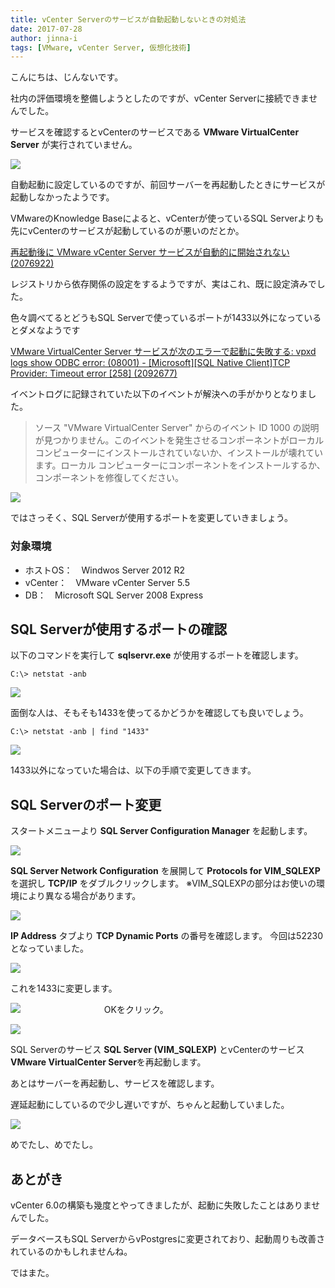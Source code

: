 ```yaml
---
title: vCenter Serverのサービスが自動起動しないときの対処法
date: 2017-07-28
author: jinna-i
tags: [VMware, vCenter Server, 仮想化技術]
---
```


こんにちは、じんないです。

社内の評価環境を整備しようとしたのですが、vCenter Serverに接続できませんでした。

サービスを確認するとvCenterのサービスである **VMware VirtualCenter Server** が実行されていません。

![](images/vcenter-server-service-not-startup-1.png)

自動起動に設定しているのですが、前回サーバーを再起動したときにサービスが起動しなかったようです。

VMwareのKnowledge Baseによると、vCenterが使っているSQL Serverよりも先にvCenterのサービスが起動しているのが悪いのだとか。

[再起動後に VMware vCenter Server サービスが自動的に開始されない (2076922)](https://kb.vmware.com/selfservice/microsites/search.do?language=en_US&cmd=displayKC&externalId=2076922)

レジストリから依存関係の設定をするようですが、実はこれ、既に設定済みでした。

色々調べてるとどうもSQL Serverで使っているポートが1433以外になっているとダメなようです

[VMware VirtualCenter Server サービスが次のエラーで起動に失敗する: vpxd logs show ODBC error: (08001) - [Microsoft][SQL Native Client]TCP Provider: Timeout error [258] (2092677)](https://kb.vmware.com/selfservice/microsites/search.do?language=en_US&cmd=displayKC&externalId=2092677)

イベントログに記録されていた以下のイベントが解決への手がかりとなりました。


> ソース "VMware VirtualCenter Server" からのイベント ID 1000 の説明が見つかりません。このイベントを発生させるコンポーネントがローカル コンピューターにインストールされていないか、インストールが壊れています。ローカル コンピューターにコンポーネントをインストールするか、コンポーネントを修復してください。

![](images/vcenter-server-service-not-startup-2.png)

ではさっそく、SQL Serverが使用するポートを変更していきましょう。

### 対象環境

* ホストOS：　Windwos Server 2012 R2
* vCenter：　VMware vCenter Server 5.5
* DB：　Microsoft SQL Server 2008 Express

## SQL Serverが使用するポートの確認

以下のコマンドを実行して **sqlservr.exe** が使用するポートを確認します。

` C:\> netstat -anb ` 

![](images/vcenter-server-service-not-startup-3.png)

面倒な人は、そもそも1433を使ってるかどうかを確認しても良いでしょう。

` C:\> netstat -anb | find "1433" ` 

![](images/vcenter-server-service-not-startup-4.png)

1433以外になっていた場合は、以下の手順で変更してきます。

## SQL Serverのポート変更

スタートメニューより **SQL Server Configuration Manager** を起動します。

![](images/vcenter-server-service-not-startup-5.png)

**SQL Server Network Configuration** を展開して **Protocols for VIM_SQLEXP** を選択し **TCP/IP** をダブルクリックします。
※VIM_SQLEXPの部分はお使いの環境により異なる場合があります。

![](images/vcenter-server-service-not-startup-6.png)

**IP Address** タブより **TCP Dynamic Ports** の番号を確認します。
今回は52230となっていました。

![](images/vcenter-server-service-not-startup-7.png)

これを1433に変更します。

![](images/vcenter-server-service-not-startup-8.png)
　　　　　　　　　
OKをクリック。

![](images/vcenter-server-service-not-startup-9.png)

SQL Serverのサービス **SQL Server (VIM_SQLEXP)** とvCenterのサービス **VMware VirtualCenter Server**を再起動します。

あとはサーバーを再起動し、サービスを確認します。

遅延起動にしているので少し遅いですが、ちゃんと起動していました。

![](images/vcenter-server-service-not-startup-10.png)

めでたし、めでたし。


## あとがき

vCenter 6.0の構築も幾度とやってきましたが、起動に失敗したことはありませんでした。

データベースもSQL ServerからvPostgresに変更されており、起動周りも改善されているのかもしれませんね。

ではまた。